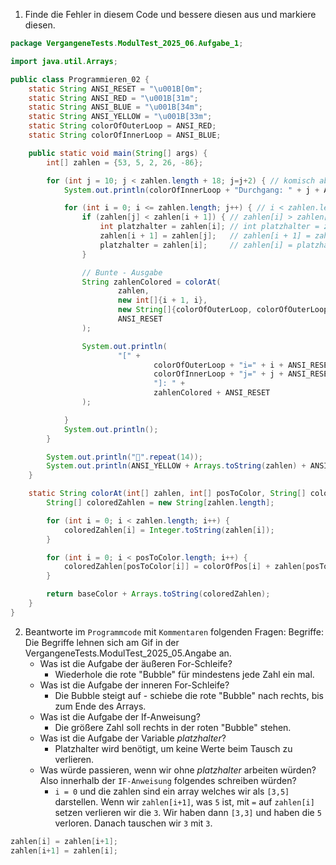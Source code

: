 ﻿1) Finde die Fehler in diesem Code und bessere diesen aus und markiere diesen.

```java
package VergangeneTests.ModulTest_2025_06.Aufgabe_1;

import java.util.Arrays;

public class Programmieren_02 {
    static String ANSI_RESET = "\u001B[0m";
    static String ANSI_RED = "\u001B[31m";
    static String ANSI_BLUE = "\u001B[34m";
    static String ANSI_YELLOW = "\u001B[33m";
    static String colorOfOuterLoop = ANSI_RED;
    static String colorOfInnerLoop = ANSI_BLUE;

    public static void main(String[] args) {
        int[] zahlen = {53, 5, 2, 26, -86};

        for (int j = 10; j < zahlen.length + 18; j=j+2) { // komisch aber passt.
            System.out.println(colorOfInnerLoop + "Durchgang: " + j + ANSI_RESET);

            for (int i = 0; i <= zahlen.length; j++) { // i < zahlen.length - 1; i++)
                if (zahlen[j] < zahlen[i + 1]) { // zahlen[i] > zahlen[i + 1]
                    int platzhalter = zahlen[i]; // int platzhalter = zahlen[i + 1];
                    zahlen[i + 1] = zahlen[j];   // zahlen[i + 1] = zahlen[i];
                    platzhalter = zahlen[i];     // zahlen[i] = platzhalter;
                }

                // Bunte - Ausgabe
                String zahlenColored = colorAt(
                        zahlen,
                        new int[]{i + 1, i},
                        new String[]{colorOfOuterLoop, colorOfOuterLoop},
                        ANSI_RESET
                );

                System.out.println(
                        "[" +
                                colorOfOuterLoop + "i=" + i + ANSI_RESET + ", " +
                                colorOfInnerLoop + "j=" + j + ANSI_RESET +
                                "]: " +
                                zahlenColored + ANSI_RESET
                );

            }
            System.out.println();
        }

        System.out.println("🏁".repeat(14));
        System.out.println(ANSI_YELLOW + Arrays.toString(zahlen) + ANSI_RESET);
    }

    static String colorAt(int[] zahlen, int[] posToColor, String[] colorOfPos, String baseColor) {
        String[] coloredZahlen = new String[zahlen.length];

        for (int i = 0; i < zahlen.length; i++) {
            coloredZahlen[i] = Integer.toString(zahlen[i]);
        }

        for (int i = 0; i < posToColor.length; i++) {
            coloredZahlen[posToColor[i]] = colorOfPos[i] + zahlen[posToColor[i]] + baseColor;
        }

        return baseColor + Arrays.toString(coloredZahlen);
    }
}
```
2) Beantworte im ``Programmcode`` mit ``Kommentaren`` folgenden Fragen:
Begriffe: Die Begriffe lehnen sich am Gif in der VergangeneTests.ModulTest_2025_05.Angabe an.
   * Was ist die Aufgabe der äußeren For-Schleife?
     * Wiederhole die rote "Bubble" für mindestens jede Zahl ein mal.
   * Was ist die Aufgabe der inneren For-Schleife?
     * Die Bubble steigt auf - schiebe die rote "Bubble" nach rechts, bis zum Ende des Arrays.
   * Was ist die Aufgabe der If-Anweisung?
     * Die größere Zahl soll rechts in der roten "Bubble" stehen.
   * Was ist die Aufgabe der Variable *platzhalter*?
     * Platzhalter wird benötigt, um keine Werte beim Tausch zu verlieren.
   * Was würde passieren, wenn wir ohne *platzhalter* arbeiten würden? Also innerhalb der ``IF-Anweisung`` folgendes schreiben würden?
     * ``i = 0`` und die zahlen sind ein array welches wir als ``[3,5]`` darstellen. Wenn wir ``zahlen[i+1]``, was ``5`` ist, mit ``=`` auf ``zahlen[i]`` setzen verlieren wir die ``3``. Wir haben dann ``[3,3]`` und haben die ``5`` verloren. Danach tauschen wir ``3`` mit ``3``.
```java
zahlen[i] = zahlen[i+1];
zahlen[i+1] = zahlen[i];
```
